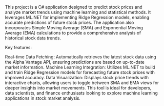 This project is a C# application designed to predict stock prices and analyze market trends using machine learning and statistical methods. It leverages ML.NET for implementing Ridge Regression models, enabling accurate predictions of future stock prices. The application also incorporates Simple Moving Average (SMA) and Exponential Moving Average (EMA) calculations to provide a comprehensive analysis of historical stock data trends.

Key features:

Real-time Data Fetching: Automatically retrieves the latest stock data using the Alpha Vantage API, ensuring predictions are based on up-to-date market information.
Machine Learning Integration: Utilizes ML.NET to build and train Ridge Regression models for forecasting future stock prices with improved accuracy.
Data Visualization: Displays stock price trends with interactive charts, allowing users to toggle between SMA and EMA views for deeper insights into market movements.
This tool is ideal for developers, data scientists, and finance enthusiasts looking to explore machine learning applications in stock market analysis.
